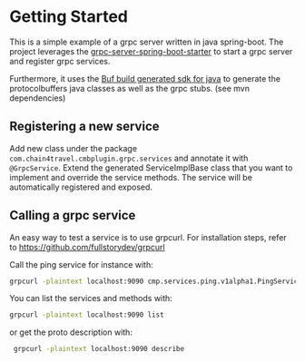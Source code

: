 # Getting Started

This is a simple example of a grpc server written in java spring-boot.
The project leverages the [grpc-server-spring-boot-starter](https://github.com/grpc-ecosystem/grpc-spring)
to start a grpc server and register grpc services.

Furthermore, it uses the [Buf build generated sdk for java](https://buf.build/docs/bsr/generated-sdks/overview) 
to generate the protocolbuffers java classes as well as the grpc stubs. (see mvn dependencies)

## Registering a new service
Add new class under the package `com.chain4travel.cmbplugin.grpc.services` and annotate it with `@GrpcService`.
Extend the generated ServiceImplBase class that you want to implement and override the service methods.
The service will be automatically registered and exposed.

## Calling a grpc service

An easy way to test a service is to use grpcurl. For installation steps, refer to https://github.com/fullstorydev/grpcurl

Call the ping service for instance with:

```sh
grpcurl -plaintext localhost:9090 cmp.services.ping.v1alpha1.PingService.Ping
```

You can list the services and methods with:
```sh
grpcurl -plaintext localhost:9090 list
```
or get the proto description with:
```sh
 grpcurl -plaintext localhost:9090 describe
 ```

